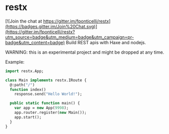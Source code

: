 # restx

[![Join the chat at https://gitter.im/fponticelli/restx](https://badges.gitter.im/Join%20Chat.svg)](https://gitter.im/fponticelli/restx?utm_source=badge&utm_medium=badge&utm_campaign=pr-badge&utm_content=badge)
Build REST apis with Haxe and nodejs.

WARNING: this is an experimental project and might be dropped at any time.

Example:

```haxe
import restx.App;

class Main implements restx.IRoute {
  @:path("/")
  function index()
    response.send("Hello World!");

  public static function main() {
    var app = new App(9998);
    app.router.register(new Main());
    app.start();
  }
}
```
